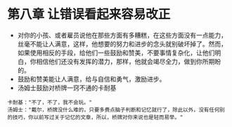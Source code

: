 # 第八章 让错误看起来容易改正
- 对你的小孩、或者雇员说他在那些方面有多糟糕，在这些方面没有一点能力，丝毫不能让人满意，这样，他想要的努力和进步的念头就别破坏掉了。然而，如果使用相反的手段，给他们一些鼓励和赞美，不要事情复杂化，让他们明白，你相信他们还没有发挥的潜力，那样，他就会竭尽全力，做到你所期盼的。
- 鼓励和赞美能让人满意，给与自信和勇气，激励进步。  
- 汤姆士鼓励对桥牌一窍不通的卡耐基
```
卡耐基："不了，不了，我不会玩。"
汤姆士："戴尔，桥牌没什么难的，只要多费点脑子判断和记忆就行了，除此以外，没有任何别的技巧，你以前写过关于记忆的文章，所以，桥牌对你来说也是轻而易举。"
```